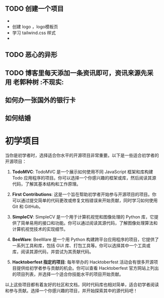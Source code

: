 ## TODO 创建一个项目

- 
- 创建 logo  ，logo模板页
- 学习 tailwind.css 样式
- 

## TODO 恶心的异形
## TODO 博客里每天添加一条资讯即可，资讯来源先采用 老郭种树         :不现实:
## 如何办一张国外的银行卡
## 如何结婚


# 初学项目
  当你是初学者时，选择适合你水平的开源项目非常重要。以下是一些适合初学者的开源项目：

1. **TodoMVC**: TodoMVC 是一个展示如何使用不同 JavaScript 框架和库构建 Todo 应用程序的项目。你可以选择一个你感兴趣的框架或库，然后阅读其源代码，了解其基本结构和工作原理。

2. **First Contributions**: 这是一个旨在帮助初学者开始参与开源项目的项目。你可以通过提交简单的代码更改或修复文档错误来开始贡献，同时学习如何使用 Git 和 GitHub。

3. **SimpleCV**: SimpleCV 是一个用于计算机视觉和图像处理的 Python 库，它提供了简单易用的接口和功能。你可以通过阅读其源代码，了解图像处理算法和计算机视觉技术的实现细节。

4. **BeeWare**: BeeWare 是一个用 Python 构建跨平台应用程序的项目，它提供了一系列工具和库，包括 GUI 库、打包工具等。你可以选择其中一个工具或库，阅读其源代码，并尝试为其贡献代码。

5. **Hacktoberfest 指定的项目**: 每年举办的 Hacktoberfest 活动会有很多开源项目提供给初学者参与贡献的机会。你可以查看 Hacktoberfest 官方网站上列出的项目列表，并选择一个适合你技能水平的项目开始贡献。

以上这些项目都有着友好的社区和文档，同时代码库也相对简单，适合初学者阅读和参与贡献。选择一个你感兴趣的项目，并开始探索其中的源代码吧！